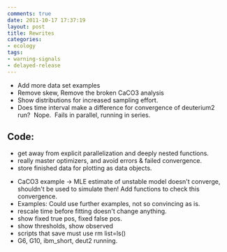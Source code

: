```yaml
---
comments: true
date: 2011-10-17 17:37:19
layout: post
title: Rewrites
categories:
- ecology
tags:
- warning-signals
- delayed-release
---
```


- Add more data set examples
- Remove skew, Remove the broken CaCO3 analysis
- Show distributions for increased sampling effort.
- Does time interval make a difference for convergence of deuterium2 run?  Nope.  Fails in parallel, running in series.


## Code:


* get away from explicit parallelization and deeply nested functions.
* really master optimizers, and avoid errors & failed convergence.
* store finished data for plotting as data objects.
- CaCO3 example -> MLE estimate of unstable model doesn't converge, shouldn't be used to simulate then! Add functions to check this convergence.
- Examples: Could use further examples, not so convincing as is.
- rescale time before fitting doesn't change anything.
- show fixed true pos, fixed false pos.
- show thresholds, show observed
- scripts that save must use rm list=ls()
- G6, G10, ibm_short, deut2 running.
